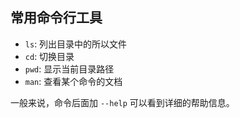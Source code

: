 ## 常用命令行工具

- `ls`: 列出目录中的所以文件
- `cd`: 切换目录
- `pwd`: 显示当前目录路径
- `man`: 查看某个命令的文档

一般来说，命令后面加 `--help` 可以看到详细的帮助信息。
